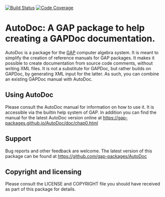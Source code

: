 [![Build Status](https://travis-ci.com/gap-packages/AutoDoc.svg?branch=master)](https://travis-ci.com/gap-packages/AutoDoc)
[![Code Coverage](https://codecov.io/github/gap-packages/AutoDoc/coverage.svg?branch=master&token=)](https://codecov.io/gh/gap-packages/AutoDoc)

# AutoDoc: A GAP package to help creating a GAPDoc documentation.

AutoDoc is a package for the [GAP](https://www.gap-system.org) computer
algebra system. It is meant to simplify the creation of reference manuals for
GAP packages. It makes it possible to create documentation from source code
comments, without writing XML files. It is not a substitute for GAPDoc, but
rather builds on GAPDoc, by generating XML input for the latter. As such, you
can combine an existing GAPDoc manual with AutoDoc.


## Using AutoDoc

Please consult the AutoDoc manual for information on how to use it. It is
accessible via the builtin help system of GAP. In addition you can find the
manual for the latest AutoDoc version online at
  <https://gap-packages.github.io/AutoDoc/doc/chap0.html>


## Support

Bug reports and other feedback are welcome. The latest version of this
package can be found at
  <https://github.com/gap-packages/AutoDoc>


## Copyright and licensing

Please consult the LICENSE and COPYRIGHT file you should have received as part
of this package for details.
